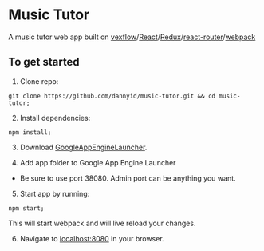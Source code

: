 Music Tutor
===========

A music tutor web app built on [vexflow](http://www.vexflow.com/)/[React](https://facebook.github.io/react/)/[Redux](http://redux.js.org/)/[react-router](https://github.com/reactjs/react-router)/[webpack](https://webpack.github.io/)

## To get started

1. Clone repo:

  `git clone https://github.com/dannyid/music-tutor.git && cd music-tutor;`

2. Install dependencies:

  `npm install;`

3. Download [GoogleAppEngineLauncher](https://cloud.google.com/appengine/downloads).

4. Add app folder to Google App Engine Launcher

  - Be sure to use port 38080. Admin port can be anything you want.

5. Start app by running:

  `npm start;`

  This will start webpack and will live reload your changes.

6. Navigate to [localhost:8080](http://localhost:8080) in your browser.

